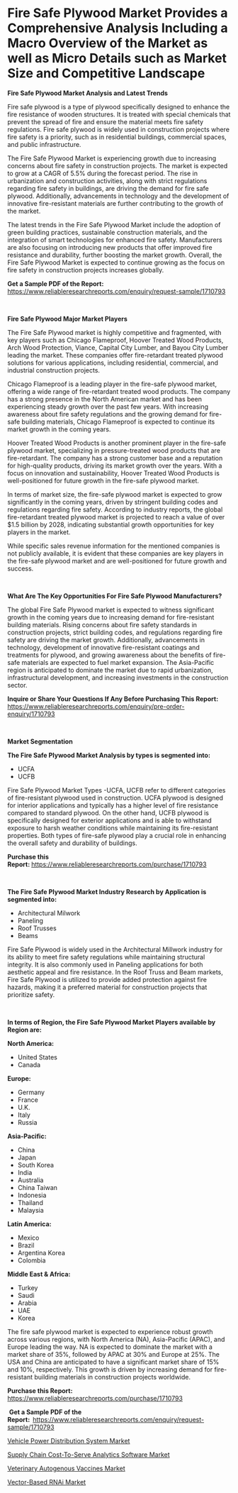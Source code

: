 <p><h1>Fire Safe Plywood Market Provides a Comprehensive Analysis Including a Macro Overview of the Market as well as Micro Details such as Market Size and Competitive Landscape</h1></p><p><strong>Fire Safe Plywood Market Analysis and Latest Trends</strong></p>
<p><p>Fire safe plywood is a type of plywood specifically designed to enhance the fire resistance of wooden structures. It is treated with special chemicals that prevent the spread of fire and ensure the material meets fire safety regulations. Fire safe plywood is widely used in construction projects where fire safety is a priority, such as in residential buildings, commercial spaces, and public infrastructure.</p><p>The Fire Safe Plywood Market is experiencing growth due to increasing concerns about fire safety in construction projects. The market is expected to grow at a CAGR of 5.5% during the forecast period. The rise in urbanization and construction activities, along with strict regulations regarding fire safety in buildings, are driving the demand for fire safe plywood. Additionally, advancements in technology and the development of innovative fire-resistant materials are further contributing to the growth of the market.</p><p>The latest trends in the Fire Safe Plywood Market include the adoption of green building practices, sustainable construction materials, and the integration of smart technologies for enhanced fire safety. Manufacturers are also focusing on introducing new products that offer improved fire resistance and durability, further boosting the market growth. Overall, the Fire Safe Plywood Market is expected to continue growing as the focus on fire safety in construction projects increases globally.</p></p>
<p><strong>Get a Sample PDF of the Report:&nbsp;</strong> <a href="https://www.reliableresearchreports.com/enquiry/request-sample/1710793">https://www.reliableresearchreports.com/enquiry/request-sample/1710793</a></p>
<p>&nbsp;</p>
<p><strong>Fire Safe Plywood Major Market Players</strong></p>
<p><p>The Fire Safe Plywood market is highly competitive and fragmented, with key players such as Chicago Flameproof, Hoover Treated Wood Products, Arch Wood Protection, Viance, Capital City Lumber, and Bayou City Lumber leading the market. These companies offer fire-retardant treated plywood solutions for various applications, including residential, commercial, and industrial construction projects.</p><p>Chicago Flameproof is a leading player in the fire-safe plywood market, offering a wide range of fire-retardant treated wood products. The company has a strong presence in the North American market and has been experiencing steady growth over the past few years. With increasing awareness about fire safety regulations and the growing demand for fire-safe building materials, Chicago Flameproof is expected to continue its market growth in the coming years.</p><p>Hoover Treated Wood Products is another prominent player in the fire-safe plywood market, specializing in pressure-treated wood products that are fire-retardant. The company has a strong customer base and a reputation for high-quality products, driving its market growth over the years. With a focus on innovation and sustainability, Hoover Treated Wood Products is well-positioned for future growth in the fire-safe plywood market.</p><p>In terms of market size, the fire-safe plywood market is expected to grow significantly in the coming years, driven by stringent building codes and regulations regarding fire safety. According to industry reports, the global fire-retardant treated plywood market is projected to reach a value of over $1.5 billion by 2028, indicating substantial growth opportunities for key players in the market.</p><p>While specific sales revenue information for the mentioned companies is not publicly available, it is evident that these companies are key players in the fire-safe plywood market and are well-positioned for future growth and success.</p></p>
<p>&nbsp;</p>
<p><strong>What Are The Key Opportunities For Fire Safe Plywood Manufacturers?</strong></p>
<p><p>The global Fire Safe Plywood market is expected to witness significant growth in the coming years due to increasing demand for fire-resistant building materials. Rising concerns about fire safety standards in construction projects, strict building codes, and regulations regarding fire safety are driving the market growth. Additionally, advancements in technology, development of innovative fire-resistant coatings and treatments for plywood, and growing awareness about the benefits of fire-safe materials are expected to fuel market expansion. The Asia-Pacific region is anticipated to dominate the market due to rapid urbanization, infrastructural development, and increasing investments in the construction sector.</p></p>
<p><strong>Inquire or Share Your Questions If Any Before Purchasing This Report:</strong> <a href="https://www.reliableresearchreports.com/enquiry/pre-order-enquiry/1710793">https://www.reliableresearchreports.com/enquiry/pre-order-enquiry/1710793</a></p>
<p>&nbsp;</p>
<p><strong>Market Segmentation</strong></p>
<p><strong>The Fire Safe Plywood Market Analysis by types is segmented into:</strong></p>
<p><ul><li>UCFA</li><li>UCFB</li></ul></p>
<p><p>Fire Safe Plywood Market Types -UCFA, UCFB refer to different categories of fire-resistant plywood used in construction. UCFA plywood is designed for interior applications and typically has a higher level of fire resistance compared to standard plywood. On the other hand, UCFB plywood is specifically designed for exterior applications and is able to withstand exposure to harsh weather conditions while maintaining its fire-resistant properties. Both types of fire-safe plywood play a crucial role in enhancing the overall safety and durability of buildings.</p></p>
<p><strong>Purchase this Report:&nbsp;</strong><a href="https://www.reliableresearchreports.com/purchase/1710793">https://www.reliableresearchreports.com/purchase/1710793</a></p>
<p>&nbsp;</p>
<p><strong>The Fire Safe Plywood Market Industry Research by Application is segmented into:</strong></p>
<p><ul><li>Architectural Milwork</li><li>Paneling</li><li>Roof Trusses</li><li>Beams</li></ul></p>
<p><p>Fire Safe Plywood is widely used in the Architectural Millwork industry for its ability to meet fire safety regulations while maintaining structural integrity. It is also commonly used in Paneling applications for both aesthetic appeal and fire resistance. In the Roof Truss and Beam markets, Fire Safe Plywood is utilized to provide added protection against fire hazards, making it a preferred material for construction projects that prioritize safety.</p></p>
<p>&nbsp;</p>
<p><strong>In terms of Region, the Fire Safe Plywood Market Players available by Region are:</strong></p>
<p>
    <p> <strong> North America: </strong>
        <ul>
            <li>United States</li>
            <li>Canada</li>
        </ul>
        </p> 
    <p> <strong> Europe: </strong>
        <ul>
            <li>Germany</li>
            <li>France</li>
            <li>U.K.</li>
            <li>Italy</li>
            <li>Russia</li>
        </ul>
        </p> 
    <p> <strong> Asia-Pacific: </strong>
        <ul>
            <li>China</li>
            <li>Japan</li>
            <li>South Korea</li>
            <li>India</li>
            <li>Australia</li>
            <li>China Taiwan</li>
            <li>Indonesia</li>
            <li>Thailand</li>
            <li>Malaysia</li>
        </ul>
        </p> 
    <p> <strong> Latin America: </strong>
        <ul>
            <li>Mexico</li>
            <li>Brazil</li>
            <li>Argentina Korea</li>
            <li>Colombia</li>
        </ul>
        </p> 
    <p> <strong> Middle East & Africa: </strong>
        <ul>
            <li>Turkey</li>
            <li>Saudi</li>
            <li>Arabia</li>
            <li>UAE</li>
            <li>Korea</li>
        </ul>
    </p>
    </p>
<p><p>The fire safe plywood market is expected to experience robust growth across various regions, with North America (NA), Asia-Pacific (APAC), and Europe leading the way. NA is expected to dominate the market with a market share of 35%, followed by APAC at 30% and Europe at 25%. The USA and China are anticipated to have a significant market share of 15% and 10%, respectively. This growth is driven by increasing demand for fire-resistant building materials in construction projects worldwide.</p></p>
<p><strong>Purchase this Report: </strong><a href="https://www.reliableresearchreports.com/purchase/1710793">https://www.reliableresearchreports.com/purchase/1710793</a></p>
<p>&nbsp;<strong>Get a Sample PDF of the Report:&nbsp;&nbsp;</strong><a href="https://www.reliableresearchreports.com/enquiry/request-sample/1710793">https://www.reliableresearchreports.com/enquiry/request-sample/1710793</a></p>
<p><strong></strong></p>
<p><p><a href="https://view.publitas.com/reportprime-1/vehicle-power-distribution-system-market-with-the-goal-of-estimating-the-market-size-and-future-growth-potential-of-various-market-segments-based-on-component-applications-end-user-and-region/">Vehicle Power Distribution System Market</a></p><p><a href="https://zircon-bluebell-299.notion.site/Supply-Chain-Cost-To-Serve-Analytics-Software-Market-Furnish-Information-about-Market-Size-Market-S-13ef00b74c1d46a3978893cd72060916">Supply Chain Cost-To-Serve Analytics Software Market</a></p><p><a href="https://view.publitas.com/reportprime-1/veterinary-autogenous-vaccines-market-size-and-growth-market-segmentation-regional-and-country-breakdowns-and-market-trends-for-period-from-2024-2031/">Veterinary Autogenous Vaccines Market</a></p><p><a href="https://view.publitas.com/reportprime-1/vector-based-rnai-market-size-market-share-and-global-market-analysis-report-2024-2031/">Vector-Based RNAi Market</a></p></p>